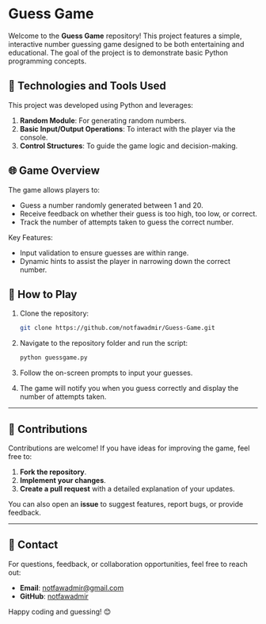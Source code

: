 # Guess Game

Welcome to the **Guess Game** repository! This project features a simple, interactive number guessing game designed to be both entertaining and educational. The goal of the project is to demonstrate basic Python programming concepts.

## 🔧 Technologies and Tools Used
This project was developed using Python and leverages:

1. **Random Module**: For generating random numbers.
2. **Basic Input/Output Operations**: To interact with the player via the console.
3. **Control Structures**: To guide the game logic and decision-making.

## 🌐 Game Overview
The game allows players to:

- Guess a number randomly generated between 1 and 20.
- Receive feedback on whether their guess is too high, too low, or correct.
- Track the number of attempts taken to guess the correct number.

Key Features:
- Input validation to ensure guesses are within range.
- Dynamic hints to assist the player in narrowing down the correct number.

## 🚀 How to Play
1. Clone the repository:
   ```bash
   git clone https://github.com/notfawadmir/Guess-Game.git
   ```

2. Navigate to the repository folder and run the script:
   ```bash
   python guessgame.py
   ```

3. Follow the on-screen prompts to input your guesses.

4. The game will notify you when you guess correctly and display the number of attempts taken.

---

## 🤝 Contributions
Contributions are welcome! If you have ideas for improving the game, feel free to:

1. **Fork the repository**.
2. **Implement your changes**.
3. **Create a pull request** with a detailed explanation of your updates.

You can also open an **issue** to suggest features, report bugs, or provide feedback.

---

## 📧 Contact
For questions, feedback, or collaboration opportunities, feel free to reach out:

- **Email**: [notfawadmir@gmail.com](mailto:notfawadmir@gmail.com)
- **GitHub**: [notfawadmir](https://github.com/notfawadmir)

Happy coding and guessing! 😊

